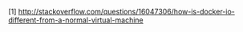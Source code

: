 [1] http://stackoverflow.com/questions/16047306/how-is-docker-io-different-from-a-normal-virtual-machine
